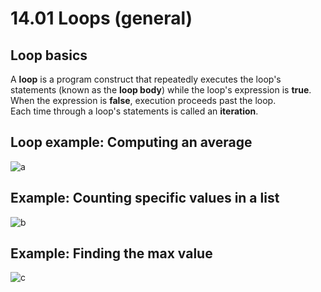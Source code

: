 # 14.01 Loops (general)

## Loop basics
A **loop** is a program construct that repeatedly executes the loop's statements (known as the **loop body**) while the loop's expression is **true**.   
When the expression is **false**, execution proceeds past the loop.   
Each time through a loop's statements is called an **iteration**.   

## Loop example: Computing an average

![a](https://github.com/ijaejun1025/CIS224-Computer_Architecture/assets/154036705/11ae72e9-db6f-4cad-975e-95505a5b9909)

## Example: Counting specific values in a list

![b](https://github.com/ijaejun1025/CIS224-Computer_Architecture/assets/154036705/16834959-5853-478c-976d-cf065a8872b1)

## Example: Finding the max value

![c](https://github.com/ijaejun1025/CIS224-Computer_Architecture/assets/154036705/78a01453-50b7-45ed-afec-13b8c1ee2cf8)
